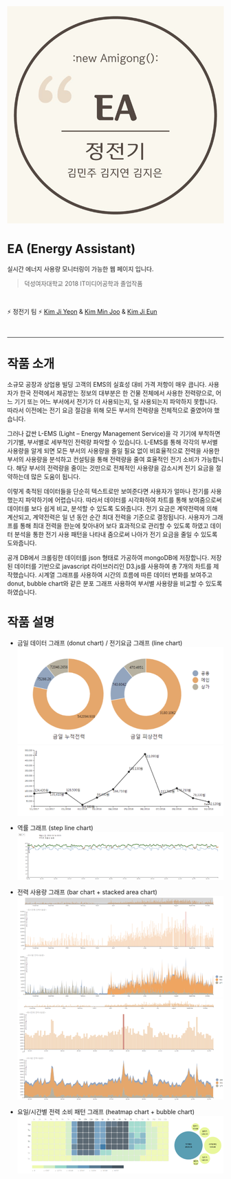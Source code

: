 ![EA](./public/images/EA.jpeg)

# EA (Energy Assistant)

실시간 에너지 사용량 모니터링이 가능한 웹 페이지 입니다.

> 덕성여자대학교 2018 IT미디어공학과 졸업작품 

<br>

:zap: 정전기 팀 :zap:
[Kim Ji Yeon](https://www.github.com/jiyeonkim7) & [Kim Min Joo](https://www.github.com/minjooda) & [Kim Ji Eun](https://www.github.com/sliveryy)

<br>

---

# 작품 소개

 소규모 공장과 상업용 빌딩 고객의 EMS의 실효성 대비 가격 저항이 매우 큽니다. 사용자가 한국 전력에서 제공받는 정보의 대부분은 한 건물 전체에서 사용한 전력량으로, 어느 기기 또는 어느 부서에서 전기가 더 사용되는지, 덜 사용되는지 파악하지 못합니다. 따라서 이전에는 전기 요금 절감을 위해 모든 부서의 전력량을 전체적으로 줄였어야 했습니다. 
 
 그러나 값싼 L-EMS (Light – Energy Management Service)을 각 기기에 부착하면 기기별, 부서별로 세부적인 전력량 파악할 수 있습니다. L-EMS를 통해 각각의 부서별 사용량을 알게 되면 모든 부서의 사용량을 줄일 필요 없이 비효율적으로 전력을 사용한 부서의 사용량을 분석하고 컨설팅을 통해 전력량을 줄여 효율적인 전기 소비가 가능합니다. 해당 부서의 전력량을 줄이는 것만으로 전체적인 사용량을 감소시켜 전기 요금을 절약하는데 많은 도움이 됩니다.
 
 이렇게 축적된 데이터들을 단순히 텍스트로만 보여준다면 사용자가 얼마나 전기를 사용했는지 파악하기에 어렵습니다. 따라서 데이터를 시각화하여 차트를 통해 보여줌으로써 데이터를 보다 쉽게 비교, 분석할 수 있도록 도와줍니다. 전기 요금은 계약전력에 의해 계산되고, 계약전력은 일 년 동안 순간 최대 전력을 기준으로 결정됩니다. 사용자가 그래프를 통해 최대 전력을 한눈에 찾아내어 보다 효과적으로 관리할 수 있도록 하였고 데이터 분석을 통한 전기 사용 패턴을 나타내 줌으로써 나아가 전기 요금을 줄일 수 있도록 도와줍니다.

 공개 DB에서 크롤링한 데이터를 json 형태로 가공하여 mongoDB에 저장합니다.
 저장된 데이터를 기반으로 javascript 라이브러리인 D3.js를 사용하여 총 7개의 차트를 제작했습니다. 시계열 그래프를 사용하여 시간의 흐름에 따른 데이터 변화를 보여주고 donut, bubble chart와 같은 분포 그래프 사용하여 부서별 사용량을 비교할 수 있도록 하였습니다.


# 작품 설명

 * 금일 데이터 그래프 (donut chart) / 전기요금 그래프 (line chart)
![donut chart](./public/images/donut.png)
![line chart](./public/images/line.png)

 * 역률 그래프 (step line chart)
![step line chart](./public/images/stepLine.png)

 * 전력 사용량 그래프 (bar chart + stacked area chart)
![bar chart + stacked area chart](./public/images/bar&stackedArea.png)
![bar chart + stacked area chart](./public/images/bar&stackedArea2.png)

 * 요일/시간별 전력 소비 패턴 그래프 (heatmap chart + bubble chart)
![heatmap chart + bubble chart](./public/images/heatmap.png)

